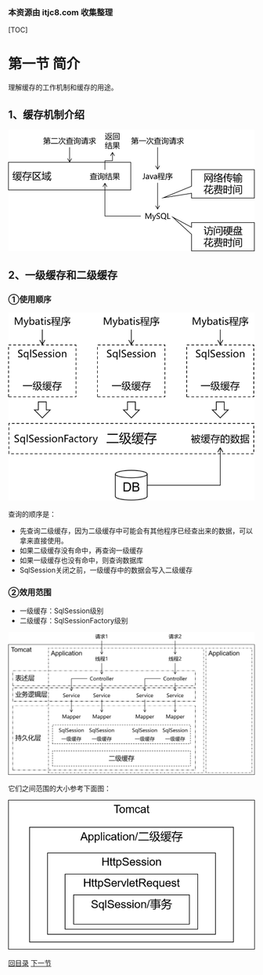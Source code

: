 ### 本资源由 itjc8.com 收集整理
[TOC]

# 第一节 简介



理解缓存的工作机制和缓存的用途。

## 1、缓存机制介绍

![images](images/img002.png)



## 2、一级缓存和二级缓存

### ①使用顺序

![images](images/img003.png)

查询的顺序是：

- 先查询二级缓存，因为二级缓存中可能会有其他程序已经查出来的数据，可以拿来直接使用。
- 如果二级缓存没有命中，再查询一级缓存
- 如果一级缓存也没有命中，则查询数据库
- SqlSession关闭之前，一级缓存中的数据会写入二级缓存



### ②效用范围

- 一级缓存：SqlSession级别
- 二级缓存：SqlSessionFactory级别

![images](images/img004.png)



它们之间范围的大小参考下面图：

![images](images/img005.png)



[回目录](index.html) [下一节](verse02.html)